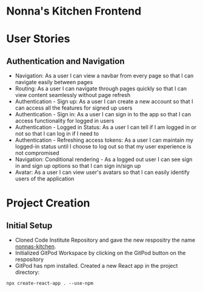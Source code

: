# Nonna's Kitchen Frontend

# User Stories
## Authentication and Navigation
+ Navigation: As a user I can view a navbar from every page so that I can navigate easily between pages
+ Routing: As a user I can navigate through pages quickly so that I can view content seamlessly without page refresh
+ Authentication - Sign up: As a user I can create a new account so that I can access all the features for signed up users
+ Authentication - Sign in: As a user I can sign in to the app so that I can access functionality for logged in users
+ Authentication - Logged in Status: As a user I can tell if I am logged in or not so that I can log in if I need to
+ Authentication - Refreshing access tokens: As a user I can maintain my logged-in status until I choose to log out so that my user experience is not compromised
+ Navigation: Conditional rendering - As a logged out user I can see sign in and sign up options so that I can sign in/sign up
+ Avatar: As a user I can view user's avatars so that I can easily identify users of the application

# Project Creation
## Initial Setup
+ Cloned Code Institute Repository and gave the new respositry the name [nonnas-kitchen](https://github.com/tony-albanese/nonnas-kitchen).
+ Initialized GitPod Workspace by clicking on the GitPod button on the respository
+ GitPod has npm installed. Created a new React app in the project directory:
```
npx create-react-app . --use-npm
```